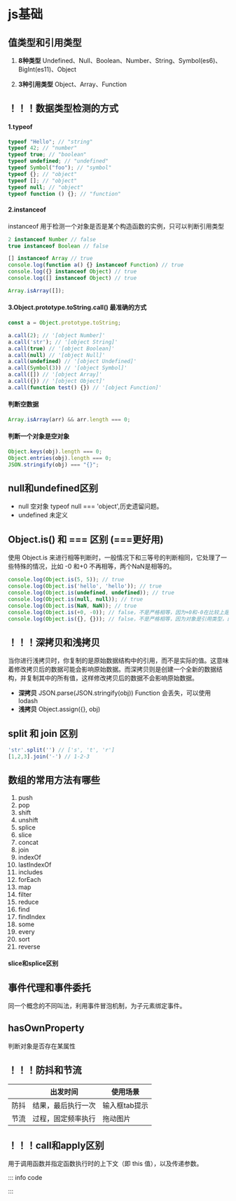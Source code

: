 # js基础

## 值类型和引用类型

1. **8种类型**
Undefined、Null、Boolean、Number、String、Symbol(es6)、BigInt(es11)、Object

2. **3种引用类型**
Object、Array、Function

## ！！！数据类型检测的方式
#### 1.typeof
```js
typeof "Hello"; // "string"
typeof 42; // "number"
typeof true; // "boolean"
typeof undefined; // "undefined"
typeof Symbol("foo"); // "symbol"
typeof {}; // "object"
typeof []; // "object"
typeof null; // "object"
typeof function () {}; // "function"
```
#### 2.instanceof
instanceof 用于检测一个对象是否是某个构造函数的实例，只可以判断引用类型
```js
2 instanceof Number // false
true instanceof Boolean // false

[] instanceof Array // true
console.log(function a() {} instanceof Function) // true
console.log({} instanceof Object) // true
console.log([] instanceof Object) // true
```

```js
Array.isArray([]);
```

#### 3.Object.prototype.toString.call() 最准确的方式
```js
const a = Object.prototype.toString;

a.call(2); // '[object Number]'
a.call('str'); // '[object String]'
a.call(true) // '[object Boolean]'
a.call(null) // '[object Null]'
a.call(undefined) // '[object Undefined]'
a.call(Symbol(3)) // '[object Symbol]'
a.call([]) // '[object Array]'
a.call({}) // '[object Object]'
a.call(function test() {}) // '[object Function]'
```

#### 判断空数据

```js
Array.isArray(arr) && arr.length === 0;
```

#### 判断一个对象是空对象

```js
Object.keys(obj).length === 0;
Object.entries(obj).length === 0;
JSON.stringify(obj) === "{}";
```

## null和undefined区别
- null 空对象 typeof null === 'object',历史遗留问题。
- undefined 未定义

## Object.is() 和 === 区别 (===更好用)
使用 Object.is 来进行相等判断时，一般情况下和三等号的判断相同，它处理了一些特殊的情况，比如 -0 和+0 不再相等，两个NaN是相等的。
```js
console.log(Object.is(5, 5)); // true
console.log(Object.is('hello', 'hello')); // true
console.log(Object.is(undefined, undefined)); // true
console.log(Object.is(null, null)); // true
console.log(Object.is(NaN, NaN)); // true
console.log(Object.is(+0, -0)); // false，不是严格相等，因为+0和-0在比较上是不一样的
console.log(Object.is({}, {})); // false，不是严格相等，因为对象是引用类型，即使内容一样，也是不同的对象
```

## ！！！深拷贝和浅拷贝

当你进行浅拷贝时，你复制的是原始数据结构中的引用，而不是实际的值。这意味着修改拷贝后的数据可能会影响原始数据。而深拷贝则是创建一个全新的数据结构，并复制其中的所有值，这样修改拷贝后的数据不会影响原始数据。

- **深拷贝** JSON.parse(JSON.stringify(obj)) Function 会丢失，可以使用 lodash
- **浅拷贝** Object.assign({}, obj)

## split 和 join 区别

```js
'str'.split('') // ['s', 't', 'r']
[1,2,3].join('-') // 1-2-3
```

## 数组的常用方法有哪些
1. push
2. pop
3. shift
4. unshift
5. splice
6. slice
7. concat
8. join
9. indexOf
10. lastIndexOf
11. includes
12. forEach
13. map
14. filter
15. reduce
16. find
17. findIndex
18. some
19. every
20. sort
21. reverse
    
#### slice和splice区别

## 事件代理和事件委托
同一个概念的不同叫法，利用事件冒泡机制，为子元素绑定事件。

## hasOwnProperty
判断对象是否存在某属性

## ！！！防抖和节流
|   |出发时间|使用场景|
|--|--|--|
|防抖|结果，最后执行一次|输入框tab提示|
|节流|过程，固定频率执行|拖动图片|

## ！！！call和apply区别
用于调用函数并指定函数执行时的上下文（即 this 值），以及传递参数。

::: info
code
<script setup>
const obj1 = { name: 'Alice' };
const obj2 = { name: 'Bob' };

function greet() {
    console.log('Hello, ' + this.name);
}

greet.call(obj1); // 输出：Hello, Alice
greet.apply(obj2); // 输出：Hello, Bob
</script>
:::


